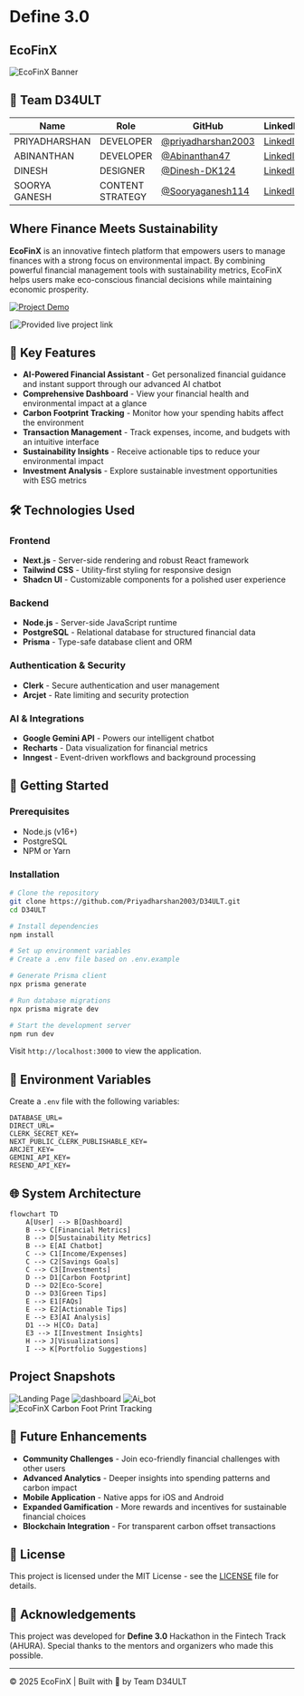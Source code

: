 # Define 3.0

## EcoFinX
![EcoFinX Banner](https://github.com/Priyadharshan2003/D34ULT/blob/main/landingpage.png)

## 👥 Team D34ULT

| Name | Role | GitHub | LinkedIn |
|------|------|--------|----------|
| PRIYADHARSHAN | DEVELOPER | [@priyadharshan2003](https://github.com/priyadharshan2003) | [LinkedIn](https://in.linkedin.com/in/priyadharshan-chandranath) |
| ABINANTHAN | DEVELOPER | [@Abinanthan47](https://github.com/Abinanthan47) | [LinkedIn](https://www.linkedin.com/in/abinanthan-24btr/) |
| DINESH | DESIGNER | [@Dinesh-DK124](https://github.com/Dinesh-DK124) | [LinkedIn](https://in.linkedin.com/in/dinesh-dk-03979b265) |
| SOORYA GANESH | CONTENT STRATEGY | [@Sooryaganesh114](https://github.com/Sooryaganesh114) | [LinkedIn](https://www.linkedin.com/in/soorya-ganesh-sakthivel-94525a274) |



## Where Finance Meets Sustainability

**EcoFinX** is an innovative fintech platform that empowers users to manage finances with a strong focus on environmental impact. By combining powerful financial management tools with sustainability metrics, EcoFinX helps users make eco-conscious financial decisions while maintaining economic prosperity.

[![Project Demo](https://img.youtube.com/vi/VIDEO_ID/0.jpg)](https://www.youtube.com/watch?v=VIDEO_ID)

[![Provided live project link]()

## 🌟 Key Features

- **AI-Powered Financial Assistant** - Get personalized financial guidance and instant support through our advanced AI chatbot
- **Comprehensive Dashboard** - View your financial health and environmental impact at a glance
- **Carbon Footprint Tracking** - Monitor how your spending habits affect the environment
- **Transaction Management** - Track expenses, income, and budgets with an intuitive interface
- **Sustainability Insights** - Receive actionable tips to reduce your environmental impact
- **Investment Analysis** - Explore sustainable investment opportunities with ESG metrics

## 🛠️ Technologies Used

### Frontend
- **Next.js** - Server-side rendering and robust React framework
- **Tailwind CSS** - Utility-first styling for responsive design
- **Shadcn UI** - Customizable components for a polished user experience

### Backend
- **Node.js** - Server-side JavaScript runtime
- **PostgreSQL** - Relational database for structured financial data
- **Prisma** - Type-safe database client and ORM

### Authentication & Security
- **Clerk** - Secure authentication and user management
- **Arcjet** - Rate limiting and security protection

### AI & Integrations
- **Google Gemini API** - Powers our intelligent chatbot
- **Recharts** - Data visualization for financial metrics
- **Inngest** - Event-driven workflows and background processing

## 🚀 Getting Started

### Prerequisites
- Node.js (v16+)
- PostgreSQL
- NPM or Yarn

### Installation

```bash
# Clone the repository
git clone https://github.com/Priyadharshan2003/D34ULT.git
cd D34ULT

# Install dependencies
npm install

# Set up environment variables
# Create a .env file based on .env.example

# Generate Prisma client
npx prisma generate

# Run database migrations
npx prisma migrate dev

# Start the development server
npm run dev
```

Visit `http://localhost:3000` to view the application.

## 🔧 Environment Variables

Create a `.env` file with the following variables:
```
DATABASE_URL=
DIRECT_URL=
CLERK_SECRET_KEY=
NEXT_PUBLIC_CLERK_PUBLISHABLE_KEY=
ARCJET_KEY=
GEMINI_API_KEY=
RESEND_API_KEY=
```



## 🌐 System Architecture

```
flowchart TD
    A[User] --> B[Dashboard]
    B --> C[Financial Metrics]
    B --> D[Sustainability Metrics]
    B --> E[AI Chatbot]
    C --> C1[Income/Expenses]
    C --> C2[Savings Goals]
    C --> C3[Investments]
    D --> D1[Carbon Footprint]
    D --> D2[Eco-Score]
    D --> D3[Green Tips]
    E --> E1[FAQs]
    E --> E2[Actionable Tips]
    E --> E3[AI Analysis]
    D1 --> H[CO₂ Data]
    E3 --> I[Investment Insights]
    H --> J[Visualizations]
    I --> K[Portfolio Suggestions]
```

##   Project Snapshots
![Landing Page](https://github.com/Priyadharshan2003/D34ULT/blob/main/landingpage.png)
![dashboard](https://github.com/Priyadharshan2003/D34ULT/blob/main/dashboard.png)
![Ai_bot](https://github.com/Priyadharshan2003/D34ULT/blob/main/Ai_chat_bot.png)
![EcoFinX Carbon Foot Print Tracking](https://github.com/user-attachments/assets/99af7c5a-2d42-444f-bd67-de0e48024670)


## 🔮 Future Enhancements

- **Community Challenges** - Join eco-friendly financial challenges with other users
- **Advanced Analytics** - Deeper insights into spending patterns and carbon impact
- **Mobile Application** - Native apps for iOS and Android
- **Expanded Gamification** - More rewards and incentives for sustainable financial choices
- **Blockchain Integration** - For transparent carbon offset transactions

## 📄 License

This project is licensed under the MIT License - see the [LICENSE](LICENSE) file for details.

## 🙏 Acknowledgements

This project was developed for **Define 3.0** Hackathon in the Fintech Track (AHURA). Special thanks to the mentors and organizers who made this possible.

---

© 2025 EcoFinX | Built with 💚 by Team D34ULT
